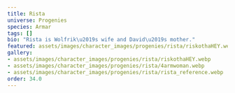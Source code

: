 ```yaml
---
title: Rista
universe: Progenies
species: Armar
tags: []
bio: "Rista is Wolfrik\u2019s wife and David\u2019s mother."
featured: assets/images/character_images/progenies/rista/riskothaHEY.webp
gallery:
- assets/images/character_images/progenies/rista/riskothaHEY.webp
- assets/images/character_images/progenies/rista/4armwoman.webp
- assets/images/character_images/progenies/rista/rista_reference.webp
order: 34.0
---
```

